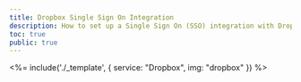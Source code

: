 ```yaml
---
title: Dropbox Single Sign On Integration
description: How to set up a Single Sign On (SSO) integration with Dropbox and Auth0.
toc: true
public: true
---
```


<%= include('./_template', {
  service: "Dropbox",
  img: "dropbox"
}) %>
